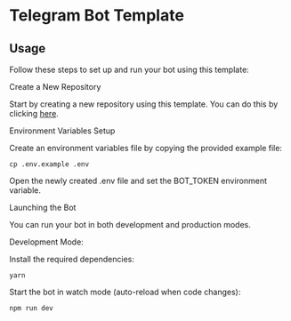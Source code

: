 # Telegram Bot Template

## Usage

Follow these steps to set up and run your bot using this template:

Create a New Repository

Start by creating a new repository using this template. You can do this by clicking [here](https://github.com/new?template_name=grammy-bot&template_owner=base-bot).

Environment Variables Setup

Create an environment variables file by copying the provided example file:

```shell
cp .env.example .env
```

Open the newly created .env file and set the BOT_TOKEN environment variable.

Launching the Bot

You can run your bot in both development and production modes.

Development Mode:

Install the required dependencies:

```shell
yarn
```

Start the bot in watch mode (auto-reload when code changes):

```shell
npm run dev
```
